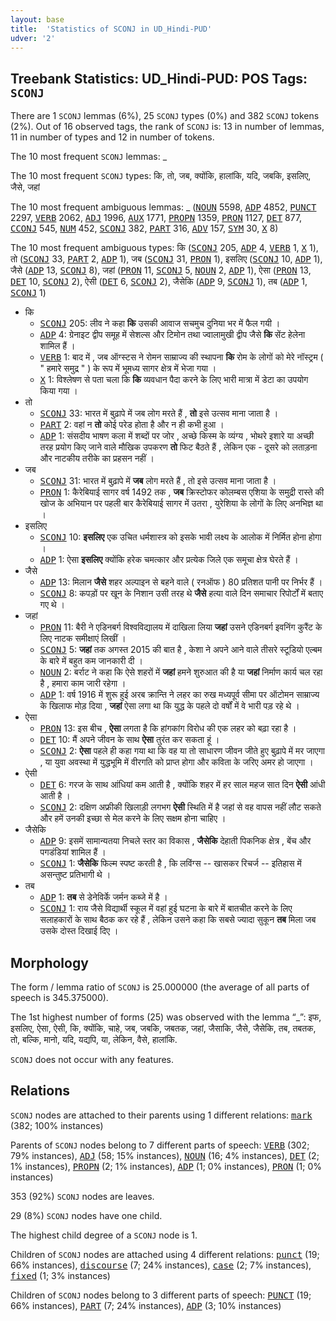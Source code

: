 ```yaml
---
layout: base
title:  'Statistics of SCONJ in UD_Hindi-PUD'
udver: '2'
---
```


## Treebank Statistics: UD_Hindi-PUD: POS Tags: `SCONJ`

There are 1 `SCONJ` lemmas (6%), 25 `SCONJ` types (0%) and 382 `SCONJ` tokens (2%).
Out of 16 observed tags, the rank of `SCONJ` is: 13 in number of lemmas, 11 in number of types and 12 in number of tokens.

The 10 most frequent `SCONJ` lemmas: _

The 10 most frequent `SCONJ` types:  कि, तो, जब, क्योंकि, हालांकि, यदि, जबकि, इसलिए, जैसे, जहां

The 10 most frequent ambiguous lemmas: _ (<tt><a href="hi_pud-pos-NOUN.html">NOUN</a></tt> 5598, <tt><a href="hi_pud-pos-ADP.html">ADP</a></tt> 4852, <tt><a href="hi_pud-pos-PUNCT.html">PUNCT</a></tt> 2297, <tt><a href="hi_pud-pos-VERB.html">VERB</a></tt> 2062, <tt><a href="hi_pud-pos-ADJ.html">ADJ</a></tt> 1996, <tt><a href="hi_pud-pos-AUX.html">AUX</a></tt> 1771, <tt><a href="hi_pud-pos-PROPN.html">PROPN</a></tt> 1359, <tt><a href="hi_pud-pos-PRON.html">PRON</a></tt> 1127, <tt><a href="hi_pud-pos-DET.html">DET</a></tt> 877, <tt><a href="hi_pud-pos-CCONJ.html">CCONJ</a></tt> 545, <tt><a href="hi_pud-pos-NUM.html">NUM</a></tt> 452, <tt><a href="hi_pud-pos-SCONJ.html">SCONJ</a></tt> 382, <tt><a href="hi_pud-pos-PART.html">PART</a></tt> 316, <tt><a href="hi_pud-pos-ADV.html">ADV</a></tt> 157, <tt><a href="hi_pud-pos-SYM.html">SYM</a></tt> 30, <tt><a href="hi_pud-pos-X.html">X</a></tt> 8)

The 10 most frequent ambiguous types:  कि (<tt><a href="hi_pud-pos-SCONJ.html">SCONJ</a></tt> 205, <tt><a href="hi_pud-pos-ADP.html">ADP</a></tt> 4, <tt><a href="hi_pud-pos-VERB.html">VERB</a></tt> 1, <tt><a href="hi_pud-pos-X.html">X</a></tt> 1), तो (<tt><a href="hi_pud-pos-SCONJ.html">SCONJ</a></tt> 33, <tt><a href="hi_pud-pos-PART.html">PART</a></tt> 2, <tt><a href="hi_pud-pos-ADP.html">ADP</a></tt> 1), जब (<tt><a href="hi_pud-pos-SCONJ.html">SCONJ</a></tt> 31, <tt><a href="hi_pud-pos-PRON.html">PRON</a></tt> 1), इसलिए (<tt><a href="hi_pud-pos-SCONJ.html">SCONJ</a></tt> 10, <tt><a href="hi_pud-pos-ADP.html">ADP</a></tt> 1), जैसे (<tt><a href="hi_pud-pos-ADP.html">ADP</a></tt> 13, <tt><a href="hi_pud-pos-SCONJ.html">SCONJ</a></tt> 8), जहां (<tt><a href="hi_pud-pos-PRON.html">PRON</a></tt> 11, <tt><a href="hi_pud-pos-SCONJ.html">SCONJ</a></tt> 5, <tt><a href="hi_pud-pos-NOUN.html">NOUN</a></tt> 2, <tt><a href="hi_pud-pos-ADP.html">ADP</a></tt> 1), ऐसा (<tt><a href="hi_pud-pos-PRON.html">PRON</a></tt> 13, <tt><a href="hi_pud-pos-DET.html">DET</a></tt> 10, <tt><a href="hi_pud-pos-SCONJ.html">SCONJ</a></tt> 2), ऐसी (<tt><a href="hi_pud-pos-DET.html">DET</a></tt> 6, <tt><a href="hi_pud-pos-SCONJ.html">SCONJ</a></tt> 2), जैसेकि (<tt><a href="hi_pud-pos-ADP.html">ADP</a></tt> 9, <tt><a href="hi_pud-pos-SCONJ.html">SCONJ</a></tt> 1), तब (<tt><a href="hi_pud-pos-ADP.html">ADP</a></tt> 1, <tt><a href="hi_pud-pos-SCONJ.html">SCONJ</a></tt> 1)


* कि
  * <tt><a href="hi_pud-pos-SCONJ.html">SCONJ</a></tt> 205: लीव ने कहा <b>कि</b> उसकी आवाज सचमुच दुनिया भर में फैल गयी ।
  * <tt><a href="hi_pud-pos-ADP.html">ADP</a></tt> 4: ग्रेनाइट द्वीप समूह में सेशल्स और टिमोन तथा ज्वालामुखी द्वीप जैसे <b>कि</b> सेंट हेलेना शामिल हैं ।
  * <tt><a href="hi_pud-pos-VERB.html">VERB</a></tt> 1: बाद में , जब ऑग्स्टस ने रोमन साम्राज्य की स्थापना <b>कि</b> रोम के लोगों को मेरे नॉस्ट्रम ( " हमारे समुद्र " ) के रूप में भूमध्य सागर क्षेत्र में भेजा गया ।
  * <tt><a href="hi_pud-pos-X.html">X</a></tt> 1: विश्लेषण से पता चला कि <b>कि</b> व्यवधान पैदा करने के लिए भारी मात्रा में डेटा का उपयोग किया गया ।
* तो
  * <tt><a href="hi_pud-pos-SCONJ.html">SCONJ</a></tt> 33: भारत में बुढ़ापे में जब लोग मरते हैं , <b>तो</b> इसे उत्सव माना जाता है ।
  * <tt><a href="hi_pud-pos-PART.html">PART</a></tt> 2: वहां न <b>तो</b> कोई परेड होता है और न ही कभी हुआ ।
  * <tt><a href="hi_pud-pos-ADP.html">ADP</a></tt> 1: संसदीय भाषण कला में शब्दों पर जोर , अच्छे किस्म के व्यंग्य , भोथरे इशारे या अच्छी तरह प्रयोग किए जाने वाले मौखिक उपकरण <b>तो</b> फिट बैठते हैं , लेकिन एक - दूसरे को लताड़ना और नाटकीय तरीके का प्रहसन नहीं ।
* जब
  * <tt><a href="hi_pud-pos-SCONJ.html">SCONJ</a></tt> 31: भारत में बुढ़ापे में <b>जब</b> लोग मरते हैं , तो इसे उत्सव माना जाता है ।
  * <tt><a href="hi_pud-pos-PRON.html">PRON</a></tt> 1: कैरेबियाई सागर वर्ष 1492 तक , <b>जब</b> क्रिस्टोफर कोलम्बस एशिया के समुद्री रास्ते की खोज के अभियान पर पहली बार कैरेबियाई सागर में उतरा , युरेशिया के लोगों के लिए अनभिज्ञ था ।
* इसलिए
  * <tt><a href="hi_pud-pos-SCONJ.html">SCONJ</a></tt> 10: <b>इसलिए</b> एक उचित धर्मशास्त्र को इसके भावी लक्ष्य के आलोक में निर्मित होना होगा ।
  * <tt><a href="hi_pud-pos-ADP.html">ADP</a></tt> 1: ऐसा <b>इसलिए</b> क्योंकि हरेक चमत्कार और प्रत्येक जिले एक समूचा क्षेत्र घेरते हैं ।
* जैसे
  * <tt><a href="hi_pud-pos-ADP.html">ADP</a></tt> 13: मिलान <b>जैसे</b> शहर अल्पाइन से बहने वाले ( रनऑफ ) 80 प्रतिशत पानी पर निर्भर हैं ।
  * <tt><a href="hi_pud-pos-SCONJ.html">SCONJ</a></tt> 8: कपड़ों पर खून के निशान उसी तरह थे <b>जैसे</b> हत्या वाले दिन समाचार रिपोर्टों में बताए गए थे ।
* जहां
  * <tt><a href="hi_pud-pos-PRON.html">PRON</a></tt> 11: बैरी ने एडिनबर्ग विश्वविद्यालय में दाखिला लिया <b>जहां</b> उसने एडिनबर्ग इवनिंग कुरैंट के लिए नाटक समीक्षाएं लिखीं ।
  * <tt><a href="hi_pud-pos-SCONJ.html">SCONJ</a></tt> 5: <b>जहां</b> तक अगस्त 2015 की बात है , केशा ने अपने आने वाले तीसरे स्टूडियो एल्बम के बारे में बहुत कम जानकारी दी ।
  * <tt><a href="hi_pud-pos-NOUN.html">NOUN</a></tt> 2: बर्राट ने कहा कि ऐसे शहरों में <b>जहां</b> हमने शुरुआत की है या <b>जहां</b> निर्माण कार्य चल रहा है , हमारा काम जारी रहेगा ।
  * <tt><a href="hi_pud-pos-ADP.html">ADP</a></tt> 1: वर्ष 1916 में शुरू हुई अरब क्रान्ति ने लहर का रुख मध्यपूर्व सीमा पर ऑटोमन साम्राज्य के खिलाफ मोड़ दिया , <b>जहां</b> ऐसा लगा था कि युद्ध के पहले दो वर्षों में वे भारी पड़ रहे थे ।
* ऐसा
  * <tt><a href="hi_pud-pos-PRON.html">PRON</a></tt> 13: इस बीच , <b>ऐसा</b> लगता है कि हांगकांग विरोध की एक लहर को बढ़ा रहा है ।
  * <tt><a href="hi_pud-pos-DET.html">DET</a></tt> 10: मैं अपने जीवन के साथ <b>ऐसा</b> तुरंत कर सकता हूं ।
  * <tt><a href="hi_pud-pos-SCONJ.html">SCONJ</a></tt> 2: <b>ऐसा</b> पहले ही कहा गया था कि वह या तो साधारण जीवन जीते हुए बुढ़ापे में मर जाएगा , या युवा अवस्था में युद्धभूमि में वीरगति को प्राप्त होगा और कविता के जरिए अमर हो जाएगा ।
* ऐसी
  * <tt><a href="hi_pud-pos-DET.html">DET</a></tt> 6: गरज के साथ आंधियां कम आती है , क्योंकि शहर में हर साल महज सात दिन <b>ऐसी</b> आंधी आती है ।
  * <tt><a href="hi_pud-pos-SCONJ.html">SCONJ</a></tt> 2: दक्षिण अफ्रीकी खिलाड़ी लगभग <b>ऐसी</b> स्थिति में है जहां से वह वापस नहीं लौट सकते और हमें उनकी इच्छा से मेल करने के लिए सक्षम होना चाहिए ।
* जैसेकि
  * <tt><a href="hi_pud-pos-ADP.html">ADP</a></tt> 9: इसमें सामान्यतया निचले स्तर का विकास , <b>जैसेकि</b> देहाती पिकनिक क्षेत्र , बेंच और पगडंडियां शामिल हैं ।
  * <tt><a href="hi_pud-pos-SCONJ.html">SCONJ</a></tt> 1: <b>जैसेकि</b> फिल्म स्पष्ट करती है , कि लविंग्स -- खासकर रिचर्ज -- इतिहास में असन्तुष्ट प्रतिभागी थे ।
* तब
  * <tt><a href="hi_pud-pos-ADP.html">ADP</a></tt> 1: <b>तब</b> से डेनेविर्के जर्मन कब्जे में है ।
  * <tt><a href="hi_pud-pos-SCONJ.html">SCONJ</a></tt> 1: राय जैसे विद्यार्थी स्कूल में वहां हुई घटना के बारे में बातचीत करने के लिए सलाहकारों के साथ बैठक कर रहे हैं , लेकिन उसने कहा कि सबसे ज्यादा सुकून <b>तब</b> मिला जब उसके दोस्त दिखाई दिए ।

## Morphology

The form / lemma ratio of `SCONJ` is 25.000000 (the average of all parts of speech is 345.375000).

The 1st highest number of forms (25) was observed with the lemma “_”: इफ, इसलिए, ऐसा, ऐसी, कि, क्योंकि, चाहे, जब, जबकि, जबतक, जहां, जैसाकि, जैसे, जैसेकि, तब, तबतक, तो, बल्कि, मानो, यदि, यद्यपि, या, लेकिन, वैसे, हालांकि.

`SCONJ` does not occur with any features.


## Relations

`SCONJ` nodes are attached to their parents using 1 different relations: <tt><a href="hi_pud-dep-mark.html">mark</a></tt> (382; 100% instances)

Parents of `SCONJ` nodes belong to 7 different parts of speech: <tt><a href="hi_pud-pos-VERB.html">VERB</a></tt> (302; 79% instances), <tt><a href="hi_pud-pos-ADJ.html">ADJ</a></tt> (58; 15% instances), <tt><a href="hi_pud-pos-NOUN.html">NOUN</a></tt> (16; 4% instances), <tt><a href="hi_pud-pos-DET.html">DET</a></tt> (2; 1% instances), <tt><a href="hi_pud-pos-PROPN.html">PROPN</a></tt> (2; 1% instances), <tt><a href="hi_pud-pos-ADP.html">ADP</a></tt> (1; 0% instances), <tt><a href="hi_pud-pos-PRON.html">PRON</a></tt> (1; 0% instances)

353 (92%) `SCONJ` nodes are leaves.

29 (8%) `SCONJ` nodes have one child.

The highest child degree of a `SCONJ` node is 1.

Children of `SCONJ` nodes are attached using 4 different relations: <tt><a href="hi_pud-dep-punct.html">punct</a></tt> (19; 66% instances), <tt><a href="hi_pud-dep-discourse.html">discourse</a></tt> (7; 24% instances), <tt><a href="hi_pud-dep-case.html">case</a></tt> (2; 7% instances), <tt><a href="hi_pud-dep-fixed.html">fixed</a></tt> (1; 3% instances)

Children of `SCONJ` nodes belong to 3 different parts of speech: <tt><a href="hi_pud-pos-PUNCT.html">PUNCT</a></tt> (19; 66% instances), <tt><a href="hi_pud-pos-PART.html">PART</a></tt> (7; 24% instances), <tt><a href="hi_pud-pos-ADP.html">ADP</a></tt> (3; 10% instances)

